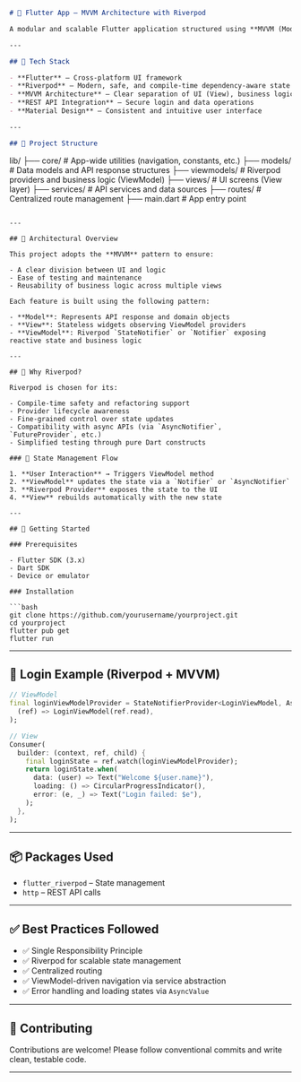 
```markdown
# 📱 Flutter App – MVVM Architecture with Riverpod

A modular and scalable Flutter application structured using **MVVM (Model–View–ViewModel)** architecture and powered by **Riverpod** for state management. This app demonstrates a clean separation of concerns, dependency injection, and robust navigation handling—all while remaining reactive and testable.

---

## 🔧 Tech Stack

- **Flutter** – Cross-platform UI framework  
- **Riverpod** – Modern, safe, and compile-time dependency-aware state management  
- **MVVM Architecture** – Clear separation of UI (View), business logic (ViewModel), and data (Model)  
- **REST API Integration** – Secure login and data operations  
- **Material Design** – Consistent and intuitive user interface  

---

## 📁 Project Structure

```

lib/
├── core/                 # App-wide utilities (navigation, constants, etc.)
├── models/               # Data models and API response structures
├── viewmodels/           # Riverpod providers and business logic (ViewModel)
├── views/                # UI screens (View layer)
├── services/             # API services and data sources
├── routes/               # Centralized route management
├── main.dart             # App entry point

````

---

## 🧠 Architectural Overview

This project adopts the **MVVM** pattern to ensure:

- A clear division between UI and logic  
- Ease of testing and maintenance  
- Reusability of business logic across multiple views  

Each feature is built using the following pattern:

- **Model**: Represents API response and domain objects  
- **View**: Stateless widgets observing ViewModel providers  
- **ViewModel**: Riverpod `StateNotifier` or `Notifier` exposing reactive state and business logic  

---

## 🌿 Why Riverpod?

Riverpod is chosen for its:

- Compile-time safety and refactoring support  
- Provider lifecycle awareness  
- Fine-grained control over state updates  
- Compatibility with async APIs (via `AsyncNotifier`, `FutureProvider`, etc.)  
- Simplified testing through pure Dart constructs  

### 🔄 State Management Flow

1. **User Interaction** → Triggers ViewModel method  
2. **ViewModel** updates the state via a `Notifier` or `AsyncNotifier`  
3. **Riverpod Provider** exposes the state to the UI  
4. **View** rebuilds automatically with the new state  

---

## 🚀 Getting Started

### Prerequisites

- Flutter SDK (3.x)  
- Dart SDK  
- Device or emulator  

### Installation

```bash
git clone https://github.com/yourusername/yourproject.git
cd yourproject
flutter pub get
flutter run
````

---

## 🔐 Login Example (Riverpod + MVVM)

```dart
// ViewModel
final loginViewModelProvider = StateNotifierProvider<LoginViewModel, AsyncValue<User>>(
  (ref) => LoginViewModel(ref.read),
);

// View
Consumer(
  builder: (context, ref, child) {
    final loginState = ref.watch(loginViewModelProvider);
    return loginState.when(
      data: (user) => Text("Welcome ${user.name}"),
      loading: () => CircularProgressIndicator(),
      error: (e, _) => Text("Login failed: $e"),
    );
  },
);
```

---

## 📦 Packages Used

* `flutter_riverpod` – State management
* `http` – REST API calls

---

## ✅ Best Practices Followed

* ✅ Single Responsibility Principle
* ✅ Riverpod for scalable state management
* ✅ Centralized routing
* ✅ ViewModel-driven navigation via service abstraction
* ✅ Error handling and loading states via `AsyncValue`

---

## 🤝 Contributing

Contributions are welcome! Please follow conventional commits and write clean, testable code.

---




